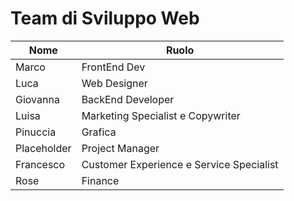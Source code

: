 # Team di Sviluppo Web

| Nome | Ruolo |
|---|---|
| Marco | FrontEnd Dev |
| Luca | Web Designer |
| Giovanna | BackEnd Developer |
| Luisa | Marketing Specialist e Copywriter |
| Pinuccia | Grafica |
| Placeholder | Project Manager |
| Francesco | Customer Experience e Service Specialist |
| Rose | Finance |
